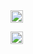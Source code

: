 <a href="https://www.linkedin.com/in/victor-calazans-ramos/">
  <img align="left" alt="Victor Calazans | Linkedin" width="20px" src="https://github.com/TheDudeThatCode/TheDudeThatCode/blob/master/Assets/Linkedin.svg" />
</a>
<br>
<br>
<a href="mailto:victor.folfer@gmail.com">
  <img align="left" alt="Victor Calazans | Gmail" width="20px" src="https://github.com/TheDudeThatCode/TheDudeThatCode/blob/master/Assets/Gmail.svg" />
</a>

<br><br><br>


<p>
<!--
**Victor Calazans** is a ✨ _special_ ✨ repository because its `README.md` (this file) appears on your GitHub profile.

Here are some ideas to get you started:

- 🔭 I’m currently working on ...
- 🌱 I’m currently learning ...
- 👯 I’m looking to collaborate on ...
- 🤔 I’m looking for help with ...
- 💬 Ask me about ...
- 📫 How to reach me: ...
- 😄 Pronouns: ...
- ⚡ Fun fact: ...
-->
</p>

:book: I'm currently learning electron to build a small opensource project for myself.
